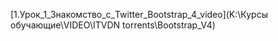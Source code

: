 [1.Урок_1_Знакомство_с_Twitter_Bootstrap_4_video](K:\Курсы обучающие\VIDEO\ITVDN torrents\Bootstrap_V4)
